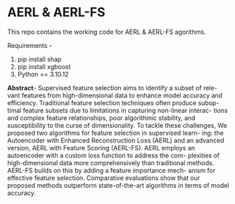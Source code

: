 # AERL & AERL-FS
This repo contains the working code for AERL & AERL-FS agorithms.

Requirements -
1. pip install shap
2. pip install xgboost
3. Python == 3.10.12
   
**Abstract**-
Supervised feature selection aims to identify a subset of rele-
vant features from high-dimensional data to enhance model accuracy and
efficiency. Traditional feature selection techniques often produce subop-
timal feature subsets due to limitations in capturing non-linear interac-
tions and complex feature relationships, poor algorithmic stability, and
susceptibility to the curse of dimensionality. To tackle these challenges,
We proposed two algorithms for feature selection in supervised learn-
ing: the Autoencoder with Enhanced Reconstruction Loss (AERL) and
an advanced version, AERL with Feature Scoring (AERL-FS). AERL
employs an autoencoder with a custom loss function to address the com-
plexities of high-dimensional data more comprehensively than traditional
methods. AERL-FS builds on this by adding a feature importance mech-
anism for effective feature selection. Comparative evaluations show that
our proposed methods outperform state-of-the-art algorithms in terms
of model accuracy.
